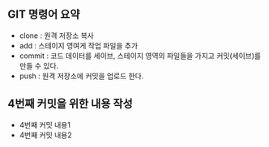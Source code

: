 ## GIT 명령어 요약

- clone : 원격 저장소 복사
- add : 스테이지 영여게 작업 파일을 추가
- commit : 코드 데이터를 세이브, 스테이지 영역의 파일들을 가지고 커밋(세이브)를 만들 수 있다.
- push : 원격 저장소에 커밋을 업로드 한다.

## 4번째 커밋을 위한 내용 작성

- 4번째 커밋 내용1
- 4번째 커밋 내용2